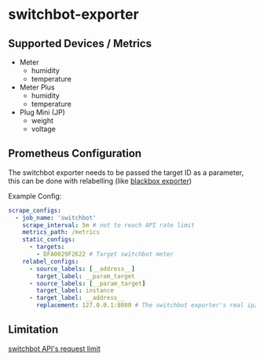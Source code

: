 # switchbot-exporter

## Supported Devices / Metrics

* Meter
  * humidity
  * temperature
* Meter Plus
  * humidity
  * temperature
* Plug Mini (JP)
  * weight
  * voltage

## Prometheus Configuration

The switchbot exporter needs to be passed the target ID as a parameter, this can be done with relabelling (like [blackbox exporter](https://github.com/prometheus/blackbox_exporter))

Example Config:

``` yaml
scrape_configs:
  - job_name: 'switchbot'
    scrape_interval: 5m # not to reach API rate limit
    metrics_path: /metrics
    static_configs:
      - targets:
        - DFA0029F2622 # Target switchbot meter
    relabel_configs:
      - source_labels: [__address__]
        target_label: __param_target
      - source_labels: [__param_target]
        target_label: instance
      - target_label: __address__
        replacement: 127.0.0.1:8080 # The switchbot exporter's real ip/port
```

## Limitation

[switchbot API's request limit](https://github.com/OpenWonderLabs/SwitchBotAPI#request-limit)
